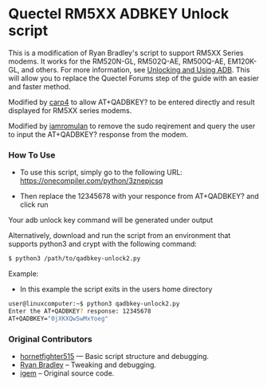 # Quectel RM5XX ADBKEY Unlock script

This is a modification of Ryan Bradley's script to support RM5XX Series modems. It works for the RM520N-GL, RM502Q-AE, RM500Q-AE, EM120K-GL, and others.
For more information, see [Unlocking and Using ADB](https://github.com/iamromulan/quectel-rgmii-configuration-notes#unlocking-and-using-adb).
This will allow you to replace the Quectel Forums step of the guide with an easier and faster method.

Modified by [carp4](https://github.com/carp4) to allow AT+QADBKEY? to be entered directly and result displayed for RM5XX series modems.

Modified by [iamromulan](https://github.com/iamromulan) to remove the sudo reqirement and query the user to input the AT+QADBKEY? response from the modem.

### How To Use
* To use this script, simply go to the following URL:
https://onecompiler.com/python/3znepjcsq

* Then replace the 12345678 with your responce from AT+QADBKEY? and click run

Your adb unlock key command will be generated under output


Alternatively, download and run the script from an environment that supports python3 and crypt with the following command:

```sh
$ python3 /path/to/qadbkey-unlock2.py
```

Example:
* In this example the script exits in the users home directory 
```sh
user@linuxcomputer:~$ python3 qadbkey-unlock2.py
Enter the AT+QADBKEY? response: 12345678
AT+QADBKEY="0jXKXQwSwMxYoeg"

```

### Original Contributors

* [hornetfighter515](https://github.com/hornetfighter515) — Basic script structure and debugging.
* [Ryan Bradley](https://github.com/rbradley0) – Tweaking and debugging.
* [igem](https://xnux.eu/devices/feature/qadbkey-unlock.c) – Original source code.